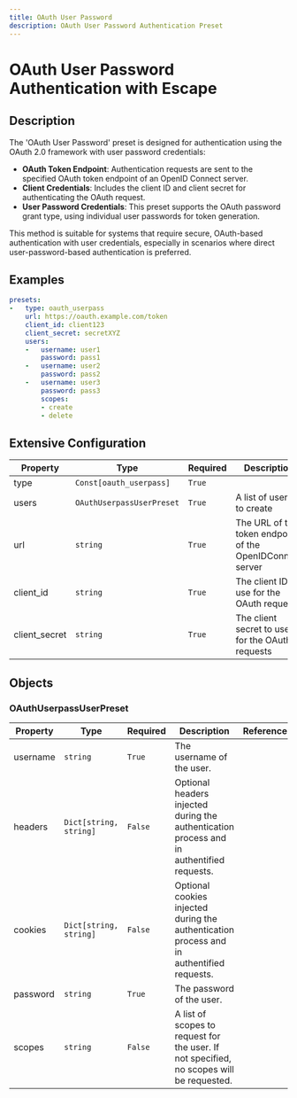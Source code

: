 ```yaml
---
title: OAuth User Password
description: OAuth User Password Authentication Preset
---
```


# OAuth User Password Authentication with Escape

## Description
The &#39;OAuth User Password&#39; preset is designed for authentication using the OAuth 2.0 framework with user password credentials:

- **OAuth Token Endpoint**: Authentication requests are sent to the specified OAuth token endpoint of an OpenID Connect server.
- **Client Credentials**: Includes the client ID and client secret for authenticating the OAuth request.
- **User Password Credentials**: This preset supports the OAuth password grant type, using individual user passwords for token generation.

This method is suitable for systems that require secure, OAuth-based authentication with user credentials, especially in scenarios where direct user-password-based authentication is preferred.

## Examples

```yaml
presets:
-   type: oauth_userpass
    url: https://oauth.example.com/token
    client_id: client123
    client_secret: secretXYZ
    users:
    -   username: user1
        password: pass1
    -   username: user2
        password: pass2
    -   username: user3
        password: pass3
        scopes:
        - create
        - delete

```


## Extensive Configuration

| Property | Type | Required | Description | Reference |
|----------|------|----------|-------------|-----------|
| type | `Const[oauth_userpass]` | `True` |  |  |
| users | `OAuthUserpassUserPreset` | `True` | A list of users to create | [OAuthUserpassUserPreset](#OAuthUserpassUserPreset) |
| url | `string` | `True` | The URL of the token endpoint of the OpenIDConnect server |  |
| client_id | `string` | `True` | The client ID to use for the OAuth requests |  |
| client_secret | `string` | `True` | The client secret to use for the OAuth requests |  |



## Objects

### <a id="OAuthUserpassUserPreset"></a>OAuthUserpassUserPreset
| Property | Type | Required | Description | Reference |
|----------|------|----------|-------------|-----------|
| username | `string` | `True` | The username of the user. |  |
| headers | `Dict[string, string]` | `False` | Optional headers injected during the authentication process and in authentified requests. |  |
| cookies | `Dict[string, string]` | `False` | Optional cookies injected during the authentication process and in authentified requests. |  |
| password | `string` | `True` | The password of the user. |  |
| scopes | `string` | `False` | A list of scopes to request for the user. If not specified, no scopes will be requested. |  |




